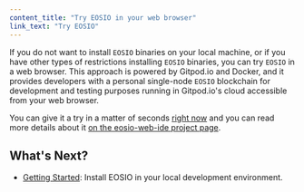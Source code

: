 ```yaml
---
content_title: "Try EOSIO in your web browser"
link_text: "Try EOSIO"
---
```


If you do not want to install `EOSIO` binaries on your local machine, or if you have other types of restrictions installing `EOSIO` binaries, you can try `EOSIO` in a web browser. This approach is powered by Gitpod.io and Docker, and it provides developers with a personal single-node `EOSIO` blockchain for development and testing purposes running in Gitpod.io's cloud accessible from your web browser.

You can give it a try in a matter of seconds [right now](https://gitpod.io/#https://github.com/EOSIO/eosio-web-ide) and you can read more details about it [on the eosio-web-ide project page](https://github.com/EOSIO/eosio-web-ide).

## What's Next?
- [Getting Started](./02_development-environment/02_introduction.md): Install EOSIO in your local development environment.
